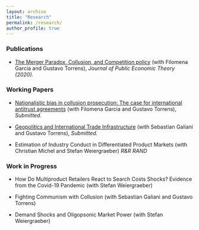 ```yaml
---
layout: archive
title: "Research"
permalink: /research/
author_profile: true
---
```


### Publications

* [The Merger Paradox, Collusion, and Competition policy](https://onlinelibrary.wiley.com/doi/abs/10.1111/jpet.12448) (with Filomena Garcia and Gustavo Torrens), *Journal of Public Economic Theory (2020).*

### Working Papers

* [Nationalistic bias in collusion prosecution: The case for international antitrust agreements](https://papers.ssrn.com/sol3/papers.cfm?abstract_id=2943073) (with Filomena Garcia and Gustavo Torrens), *Submitted.*

* [Geopolitics and International Trade Infrastructure](https://papers.ssrn.com/sol3/papers.cfm?abstract_id=3882736) (with Sebastian Galiani and Gustavo Torrens), *Submitted.*

* Estimation of Industry Conduct in Differentiated Product Markets (with Christian Michel and Stefan Weiergraeber) *R&R RAND*

### Work in Progress

* How Do Multiproduct Retailers React to Search Costs Shocks? Evidence from the Covid-19 Pandemic (with Stefan Weiergraeber)

* Fighting Communism with Collusion (with Sebastian Galiani and Gustavo Torrens)

* Demand Shocks and Oligopsonic Market Power (with Stefan Weiergraeber)
